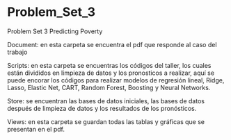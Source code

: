 # Problem_Set_3
Problem Set 3 Predicting Poverty

Document: en esta carpeta se encuentra el pdf que responde al caso del trabajo

Scripts: en esta carpeta se encuentras los códigos del taller, los cuales están divididos en limpieza de datos y los pronosticos a realizar, aquí se puede encorar los códigos para realizar modelos de regresión lineal, Ridge, Lasso, Elastic Net, CART, Random Forest, 
Boosting y Neural Networks.

Store: se encuentran las bases de datos iniciales, las bases de datos después de limpieza de datos y los resultados de los pronósticos.

Views: en esta carpeta se guardan todas las tablas y gráficas que se presentan en el pdf.


